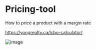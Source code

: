 # Pricing-tool
How to price a product with a margin rate

https://yongrealty.ca/lcbo-calculator/

![image](https://github.com/user-attachments/assets/7b26c880-58fe-46be-818d-019d7d69b629)
